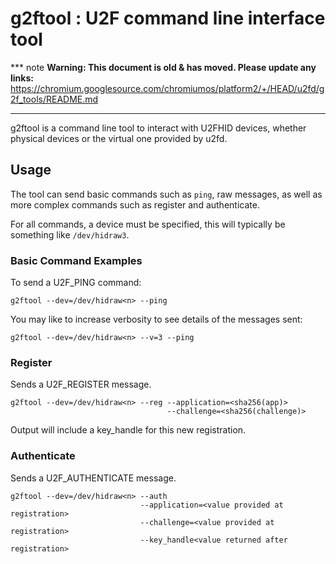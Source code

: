 # g2ftool : U2F command line interface tool

*** note
**Warning: This document is old & has moved.  Please update any links:**<br>
https://chromium.googlesource.com/chromiumos/platform2/+/HEAD/u2fd/g2f_tools/README.md
***

g2ftool is a command line tool to interact with U2FHID devices, whether
physical devices or the virtual one provided by u2fd.

## Usage

The tool can send basic commands such as `ping`, raw messages, as well as
more complex commands such as register and authenticate.

For all commands, a device must be specified, this will typically be
something like `/dev/hidraw3`.

### Basic Command Examples

To send a U2F_PING command:

```
g2ftool --dev=/dev/hidraw<n> --ping
```

You may like to increase verbosity to see details of the messages sent:

```
g2ftool --dev=/dev/hidraw<n> --v=3 --ping
```

### Register

Sends a U2F_REGISTER message.

```
g2ftool --dev=/dev/hidraw<n> --reg --application=<sha256(app)>
                                   --challenge=<sha256(challenge)>
```

Output will include a key_handle for this new registration.

### Authenticate

Sends a U2F_AUTHENTICATE message.

```
g2ftool --dev=/dev/hidraw<n> --auth
                             --application=<value provided at registration>
                             --challenge=<value provided at registration>
                             --key_handle<value returned after registration>
```
